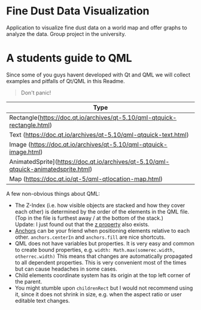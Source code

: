 # Fine Dust Data Visualization

Application to visualize fine dust data on a world map and offer graphs to analyze the data. Group project in the university.
 

# A students guide to QML

Since some of you guys havent developed with Qt and QML we will collect examples and pitfalls of Qt/QML in this Readme. 

> Don't panic!

|  Type   |
|---------|
| Rectangle(https://doc.qt.io/archives/qt-5.10/qml-qtquick-rectangle.html) |
| Text (https://doc.qt.io/archives/qt-5.10/qml-qtquick-text.html)
| Image (https://doc.qt.io/archives/qt-5.10/qml-qtquick-image.html)
| AnimatedSprite](https://doc.qt.io/archives/qt-5.10/qml-qtquick-animatedsprite.html)
| Map (https://doc.qt.io/qt-5/qml-qtlocation-map.html)

A few non-obvious things about QML:

- The Z-Index (i.e. how visible objects are stacked and how they cover each other)
is determined by the order of the elements in the QML file. (Top in the file
is furthest away / at the bottom of the stack.) \
Update: I just found out that
the [z property](https://doc.qt.io/qt-5/qml-qtquick-item.html#z-prop) also exists.
- [Anchors](https://doc.qt.io/qt-5/qtquick-positioning-anchors.html) can be 
your friend when positioning elements relative to each other. `anchors.centerIn`
and `anchors.fill` are nice shortcuts.
- QML does not have variables but properties. It is very easy and common to
create bound properties, e.g. `width: Math.max(somerec.width, otherrec.width)`
This means that changes are 
automatically propagated to all dependent properties. This is very convenient
most of the times but can cause headaches in some cases.
- Child elements coordinate system has its origin at the top left corner of
the parent.
- You might stumble upon `childrenRect` but I would not recommend using it, 
since it does not shrink in size, e.g. when the aspect ratio or user editable
text changes.